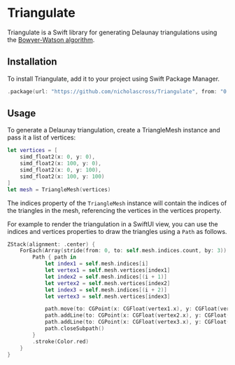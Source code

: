 # Triangulate

Triangulate is a Swift library for generating Delaunay triangulations using the [Bowyer-Watson algorithm](https://en.wikipedia.org/wiki/Bowyer–Watson_algorithm).

## Installation

To install Triangulate, add it to your project using Swift Package Manager.

```swift
.package(url: "https://github.com/nicholascross/Triangulate", from: "0.0.1")
```

## Usage

To generate a Delaunay triangulation, create a TriangleMesh instance and pass it a list of vertices:

```swift
let vertices = [
    simd_float2(x: 0, y: 0),
    simd_float2(x: 100, y: 0),
    simd_float2(x: 0, y: 100),
    simd_float2(x: 100, y: 100)
]
let mesh = TriangleMesh(vertices)
```

The indices property of the `TriangleMesh` instance will contain the indices of the triangles in the mesh, referencing the vertices in the vertices property.

For example to render the triangulation in a SwiftUI view, you can use the indices and vertices properties to draw the triangles using a `Path` as follows.

```swift
ZStack(alignment: .center) {
    ForEach(Array(stride(from: 0, to: self.mesh.indices.count, by: 3)), id: \.self) { i in
        Path { path in
            let index1 = self.mesh.indices[i]
            let vertex1 = self.mesh.vertices[index1]
            let index2 = self.mesh.indices[(i + 1)]
            let vertex2 = self.mesh.vertices[index2]
            let index3 = self.mesh.indices[(i + 2)]
            let vertex3 = self.mesh.vertices[index3]

            path.move(to: CGPoint(x: CGFloat(vertex1.x), y: CGFloat(vertex1.y)))
            path.addLine(to: CGPoint(x: CGFloat(vertex2.x), y: CGFloat(vertex2.y)))
            path.addLine(to: CGPoint(x: CGFloat(vertex3.x), y: CGFloat(vertex3.y)))
            path.closeSubpath()
        }
        .stroke(Color.red)
    }
}
```
